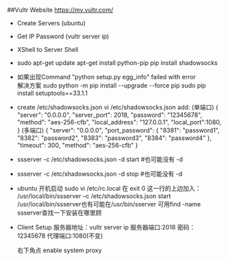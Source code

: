 ##Vultr Website https://my.vultr.com/ 
* Create Servers (ubuntu)
* Get IP Password   (vultr server ip)
* XShell to Server Shell
* sudo apt-get update
  apt-get install python-pip
  pip install shadowsocks
  
* 如果出现Command "python setup.py egg_info" failed with error  
	解决方案
	sudo python -m pip install --upgrade --force pip
	sudo pip install setuptools==33.1.1 

* create /etc/shadowsocks.json
  vi /etc/shadowsocks.json
  add: (单端口)
  {
	  "server": "0.0.0.0",
	  "server_port": 2018,
	  "password": "12345678",
	  "method": "aes-256-cfb",
	  "local_address": "127.0.0.1",
	  "local_port":1080,
  }
  (多端口)
  {
    "server": "0.0.0.0",
    "port_password": {
        "8381": "password1",
        "8382": "password2",
        "8383": "password3",
        "8384": "password4"
    },
    "timeout": 300,
    "method": "aes-256-cfb"
  }
  
* ssserver -c /etc/shadowsocks.json -d start   #也可能没有 -d
* ssserver -c /etc/shadowsocks.json -d stop    #也可能没有 -d
* ubuntu 开机启动
	sudo vi /etc/rc.local
	在 exit 0 这一行的上边加入： /usr/local/bin/ssserver –c /etc/shadowsocks.json start
	/usr/local/bin/ssserver也有可能在/usr/bin/sserver 可用find -name ssserver查找一下安装在哪里顾




* Client Setup
  服务器地址：vultr server ip
  服务器端口:2018
  密码：12345678
  代理端口:1080(不变)
 
  右下角点 enable system proxy

 


